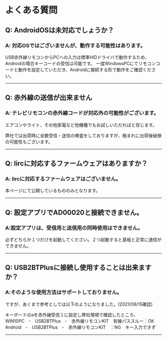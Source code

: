 # よくある質問

## Q: AndroidOSは未対応でしょうか？

### A: 対応OSではございませんが、動作する可能性はあります。

USB赤外線リモコンからPCへの入力は標準HIDドライバで動作するため、Androidの場合キーコードの受信は可能です。
一度WindowsPCにてリモコンコードと動作を設定していただき、Androidに接続する形で動作をご確認ください。

----

## Q: 赤外線の送信が出来ません

### A: テレビリモコンの赤外線コードが対応外の可能性がございます。
エアコンやライト、その他家電など他機種でもお試しいただればと存じます。

弊社では出荷時に全数受信・送信の検査をしておりますが、極まれに出荷後破損の可能性もございます。 

----

## Q: lircに対応するファームウェアはありますか？

### A: lircに対応するファームウェアはございません。
本ページにて公開しているもののみとなります。

----

## Q: 設定アプリでAD00020と接続できません。

### A:設定アプリは、受信用と送信用の同時使用はできません。  
必ずどちらか１つだけを起動してください。２つ起動すると基板と正常に通信ができません。

----

## Q: USB2BTPlusに接続し使用することは出来ますか？

### A:そのような使用方法はサポートしておりません。
ですが、あくまで参考としては以下のようになりました。(2021/09/15確認)  
  
キーボードのaを赤外線受信１に設定し弊社環境で確認したところ、  
WIN10PC　-　USB2BTPlus　-　赤外線リモコンKIT　有線パススルー：OK  
Android　-　USB2BTPlus　-　赤外線リモコンKIT　：NG　キー入力できず  

----
